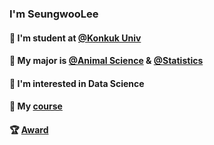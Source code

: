 ### I'm SeungwooLee 

#### 🏫 I'm student at [@Konkuk Univ](http://www.konkuk.ac.kr/do/Index.do) 

#### 🌱 My major is [@Animal Science](http://anis.konkuk.ac.kr/main.do) & [@Statistics](http://stat.konkuk.ac.kr/main.do)

#### 👀 I'm interested in Data Science

#### 📜 My [course](https://www.notion.so/5d05c0f84afd4ee9910bc957eb0de647) 

#### 🏆 [Award]([http://www.newsfarm.co.kr/news/articleView.html?idxno=88880](http://www.agrinet.co.kr/news/articleView.html?idxno=320467)http://www.agrinet.co.kr/news/articleView.html?idxno=320467)


